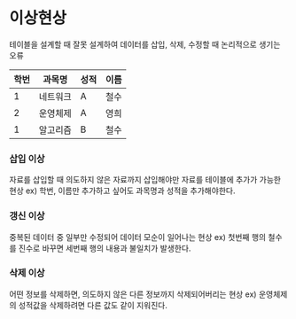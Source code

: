 # 이상현상
테이블을 설계할 때 잘못 설계하여 데이터를 삽입, 삭제, 수정할 때 논리적으로 생기는 오류

|학번|과목명|성적|이름|
|--|--|--|--|
|1|네트워크|A|철수|
|2|운영체제|A|영희|
|1|알고리즘|B|철수|

### 삽입 이상
자료를 삽입할 때 의도하지 않은 자료까지 삽입해야만 자료를 테이블에 추가가 가능한 현상
ex) 학번, 이름만 추가하고 싶어도 과목명과 성적을 추가해야한다.

### 갱신 이상
중복된 데이터 중 일부만 수정되어 데이터 모순이 일어나는 현상
ex) 첫번째 행의 철수를 진수로 바꾸면 세번째 행의 내용과 불일치가 발생한다.

### 삭제 이상
어떤 정보를 삭제하면, 의도하지 않은 다른 정보까지 삭제되어버리는 현상
ex) 운영체제의 성적값을 삭제하려면 다른 값도 같이 지워진다.